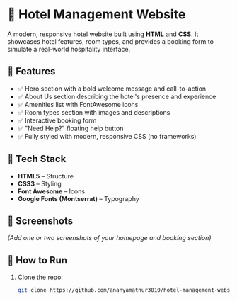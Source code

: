 # 🏨 Hotel Management Website

A modern, responsive hotel website built using **HTML** and **CSS**. It showcases hotel features, room types, and provides a booking form to simulate a real-world hospitality interface.

## 📌 Features

- ✅ Hero section with a bold welcome message and call-to-action
- ✅ About Us section describing the hotel's presence and experience
- ✅ Amenities list with FontAwesome icons
- ✅ Room types section with images and descriptions
- ✅ Interactive booking form
- ✅ "Need Help?" floating help button
- ✅ Fully styled with modern, responsive CSS (no frameworks)

## 🎨 Tech Stack

- **HTML5** – Structure  
- **CSS3** – Styling  
- **Font Awesome** – Icons  
- **Google Fonts (Montserrat)** – Typography

## 📸 Screenshots

*(Add one or two screenshots of your homepage and booking section)*

## 🚀 How to Run

1. Clone the repo:
   ```bash
   git clone https://github.com/ananyamathur3010/hotel-management-website.git
